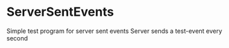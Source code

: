 # ServerSentEvents
Simple test program for server sent events
Server sends a test-event every second
